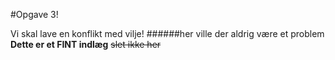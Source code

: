 #Opgave 3!

Vi skal lave en konflikt med vilje!
######her ville der aldrig være et problem
**Dette er et FINT indlæg**
~~slet ikke her~~